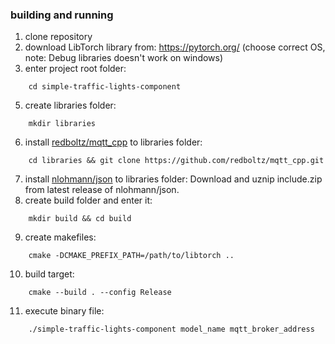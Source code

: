 ### building and running
1. clone repository
2. download LibTorch library from: https://pytorch.org/ (choose correct OS, note: Debug libraries doesn't work on windows)
3. enter project root folder:
```
    cd simple-traffic-lights-component 
```
5. create libraries folder:
```
    mkdir libraries
```
6. install [redboltz/mqtt_cpp](https://github.com/nlohmann/json) to libraries folder:
```
    cd libraries && git clone https://github.com/redboltz/mqtt_cpp.git
```
7. install [nlohmann/json](https://github.com/redboltz/mqtt_cpp) to libraries folder:
    Download and uznip include.zip from latest release of nlohmann/json.
8. create build folder and enter it:
```
    mkdir build && cd build
```
9. create makefiles:
```
    cmake -DCMAKE_PREFIX_PATH=/path/to/libtorch ..
```
10. build target:
```
    cmake --build . --config Release
```
11. execute binary file:
```
    ./simple-traffic-lights-component model_name mqtt_broker_address
```

